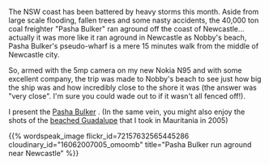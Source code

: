 <!--
.. title: Ship Run Aground - Pasha Bulker
.. slug: 20070617ship-run-aground-pasha-Bulker
.. date: 2007/06/17 22:05:22
.. spellcheck_exceptions: Bulker,Bulker's,NSW,Nobby's,Nokia,img,jpg,ri,src,srcset,vw
.. tags: Photography
.. link: 
.. description: 
-->


The NSW coast has been battered by heavy storms this month. Aside from large scale flooding, fallen trees and some nasty accidents, the 40,000 ton coal freighter "Pasha Bulker" ran aground off the coast of Newcastle... actually it was more like it ran aground in Newcastle as Nobby's beach, Pasha Bulker's pseudo-wharf is a mere 15 minutes walk from the middle of Newcastle city.

So, armed with the 5mp camera on my new Nokia N95 and with some excellent company, the trip was made to Nobby's beach to see just how big the ship was and how incredibly close to the shore it was (the answer was "very close". I'm sure you could wade out to if it wasn't all fenced off!).

I present the [Pasha Bulker](http://www.flickr.com/photos/edwin_steele/sets/72157632565445286/) . (In the same vein, you might also enjoy the shots of the [beached Guadalupe](http://www.flickr.com/photos/edwin_steele/8396336043/) that I took in Mauritania in 2005)

{{% wordspeak_image flickr_id=72157632565445286 cloudinary_id="16062007005_omoomb" title="Pasha Bulker run aground near Newcastle" %}}
